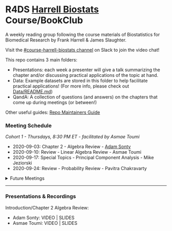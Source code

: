 # R4DS [Harrell Biostats](http://hbiostat.org/bbr) Course/BookClub

A weekly reading group following the course materials of Biostatistics for Biomedical Research by Frank Harrell & James Slaughter.

Visit the [#course-harrell-biostats channel](https://r4ds.io/join) on Slack to join the video chat! 

This repo contains 3 main folders:

- Presentations: each week a presenter will give a talk summarizing the chapter and/or discussing practical applications of the topic at hand. 
- Data: Example datasets are stored in this folder to help facilitate practical applications! (For more info, please check out [Data/README.md](Data/README.md))
- QandA: A collection of questions (and answers) on the chapters that come up during meetings (or between!)

Other useful guides: [Repo Maintainers Guide](.guides/repo-maintainers.md)

### Meeting Schedule 

*Cohort 1 - Thursdays, 8:30 PM ET - facilitated by Asmae Toumi*

- 2020-09-03: Chapter 2 - Algebra Review - [Adam Sonty]()
- 2020-09-10: Review - Linear Algebra Review - Asmae Toumi
- 2020-09-17: Special Topics - Principal Component Analysis - Mike Jeziorski
- 2020-09-24: Review - Probability Review - Pavitra Chakravarty

<details>
  <summary> Future Meetings </summary>

- 2020-10-01: Chapter 3 - General Overview of Biostatistics 
- 2020-10-08: Chapter 4 - Descriptive Statistics, Distributions, and Graphics
- 2020-10-15: Chapter 5 - Statistical Inference
- 2020-10-22: Chapter 6 - Comparing Two Proportions
- 2020-10-29: Chapter 7 - Intro to the Rrms Package
- 2020-11-05: Chapter 8 - Nonparametric Statistical Tests
- 2020-11-12: Chapter 9 - Correlation
- 2020-11-19: Chapter 10 - Introduction to the R rms Package: The Linear Model

</details>
<hr>


### Presentations & Recordings

Introduction/Chapter 2 Algebra Review:

- Adam Sonty: VIDEO | SLIDES
- Asmae Toumi: VIDEO | SLIDES
